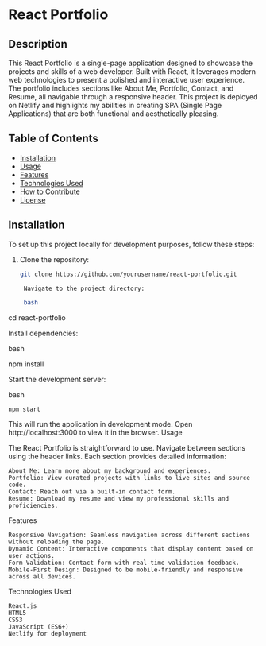 # React Portfolio

## Description

This React Portfolio is a single-page application designed to showcase the projects and skills of a web developer. Built with React, it leverages modern web technologies to present a polished and interactive user experience. The portfolio includes sections like About Me, Portfolio, Contact, and Resume, all navigable through a responsive header. This project is deployed on Netlify and highlights my abilities in creating SPA (Single Page Applications) that are both functional and aesthetically pleasing.

## Table of Contents

- [Installation](#installation)
- [Usage](#usage)
- [Features](#features)
- [Technologies Used](#technologies-used)
- [How to Contribute](#how-to-contribute)
- [License](#license)

## Installation

To set up this project locally for development purposes, follow these steps:

1. Clone the repository:
   ```bash
   git clone https://github.com/yourusername/react-portfolio.git

    Navigate to the project directory:

    bash

cd react-portfolio

Install dependencies:

bash

npm install

Start the development server:

bash

    npm start

This will run the application in development mode. Open http://localhost:3000 to view it in the browser.
Usage

The React Portfolio is straightforward to use. Navigate between sections using the header links. Each section provides detailed information:

    About Me: Learn more about my background and experiences.
    Portfolio: View curated projects with links to live sites and source code.
    Contact: Reach out via a built-in contact form.
    Resume: Download my resume and view my professional skills and proficiencies.

Features

    Responsive Navigation: Seamless navigation across different sections without reloading the page.
    Dynamic Content: Interactive components that display content based on user actions.
    Form Validation: Contact form with real-time validation feedback.
    Mobile-First Design: Designed to be mobile-friendly and responsive across all devices.

Technologies Used

    React.js
    HTML5
    CSS3
    JavaScript (ES6+)
    Netlify for deployment
